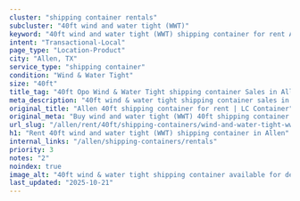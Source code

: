 ```yaml
---
cluster: "shipping container rentals"
subcluster: "40ft wind and water tight (WWT)"
keyword: "40ft wind and water tight (WWT) shipping container for rent Allen, TX"
intent: "Transactional-Local"
page_type: "Location-Product"
city: "Allen, TX"
service_type: "shipping container"
condition: "Wind & Water Tight"
size: "40ft"
title_tag: "40ft Opo Wind & Water Tight shipping container Sales in Allen | LC Container"
meta_description: "40ft wind & water tight shipping container sales in Allen. Fast delivery, competitive pricing. Serving shipping containers area. Quote ID: 9IJ. Call (214) 524-4168 for your free quote today."
original_title: "Allen 40ft shipping container for rent | LC Container"
original_meta: "Buy wind and water tight (WWT) 40ft shipping container rent with local delivery in Allen, TX. LC Container — local Since 2003. Request a fast quote today."
url_slug: "/allen/rent/40ft/shipping-containers/wind-and-water-tight-wwt"
h1: "Rent 40ft wind and water tight (WWT) shipping container in Allen"
internal_links: "/allen/shipping-containers/rentals"
priority: 3
notes: "2"
noindex: true
image_alt: "40ft wind & water tight shipping container available for delivery in Allen"
last_updated: "2025-10-21"
---
```


<!-- TODO: Add unique city/inventory copy, images, and internal links here. -->
